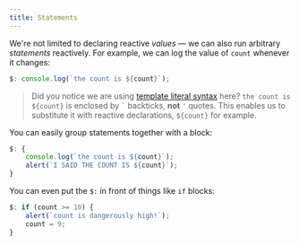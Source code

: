 ```yaml
---
title: Statements
---
```


We're not limited to declaring reactive *values* — we can also run arbitrary *statements* reactively. For example, we can log the value of `count` whenever it changes:

```js
$: console.log(`the count is ${count}`);
```

> Did you notice we are using [template literal syntax](https://developer.mozilla.org/en-US/docs/Web/JavaScript/Reference/Template_literals "MDN Web Docs") here? `the count is ${count}` is enclosed by `` ` `` backticks, **not** `'` quotes. This enables us to substitute it with reactive declarations, `${count}` for example. 

You can easily group statements together with a block:

```js
$: {
	console.log(`the count is ${count}`);
	alert(`I SAID THE COUNT IS ${count}`);
}
```

You can even put the `$:` in front of things like `if` blocks:

```js
$: if (count >= 10) {
	alert(`count is dangerously high!`);
	count = 9;
}
```
